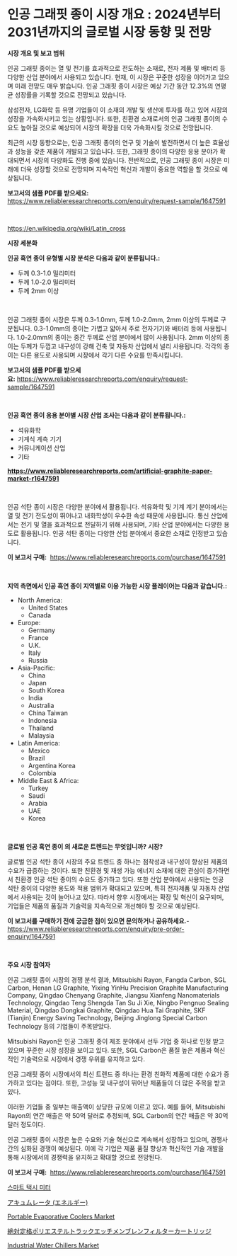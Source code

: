 <p><h1>인공 그래핏 종이 시장 개요 : 2024년부터 2031년까지의 글로벌 시장 동향 및 전망</h1></p><p><strong>시장 개요 및 보고 범위</strong></p>
<p><p>인공 그래핏 종이는 열 및 전기를 효과적으로 전도하는 소재로, 전자 제품 및 배터리 등 다양한 산업 분야에서 사용되고 있습니다. 현재, 이 시장은 꾸준한 성장을 이어가고 있으며 미래 전망도 매우 밝습니다. 인공 그래핏 종이 시장은 예상 기간 동안 12.3%의 연평균 성장률을 기록할 것으로 전망되고 있습니다. </p><p>삼성전자, LG화학 등 유명 기업들이 이 소재의 개발 및 생산에 투자를 하고 있어 시장의 성장을 가속화시키고 있는 상황입니다. 또한, 친환경 소재로서의 인공 그래핏 종이의 수요도 높아질 것으로 예상되어 시장의 확장을 더욱 가속화시킬 것으로 전망됩니다.</p><p>최근의 시장 동향으로는, 인공 그래핏 종이의 연구 및 기술이 발전하면서 더 높은 효율성과 성능을 갖춘 제품이 개발되고 있습니다. 또한, 그래핏 종이의 다양한 응용 분야가 확대되면서 시장의 다양화도 진행 중에 있습니다. 전반적으로, 인공 그래핏 종이 시장은 미래에 더욱 성장할 것으로 전망되며 지속적인 혁신과 개발이 중요한 역할을 할 것으로 예상됩니다.</p></p>
<p><strong>보고서의 샘플 PDF를 받으세요:</strong> <a href="https://www.reliableresearchreports.com/enquiry/request-sample/1647591">https://www.reliableresearchreports.com/enquiry/request-sample/1647591</a></p>
<p>&nbsp;</p>
<p><a href="https://en.wikipedia.org/wiki/Latin_cross">https://en.wikipedia.org/wiki/Latin_cross</a></p>
<p><strong>시장 세분화</strong></p>
<p><strong>인공 흑연 종이 유형별 시장 분석은 다음과 같이 분류됩니다.:</strong></p>
<p><ul><li>두께 0.3-1.0 밀리미터</li><li>두께 1.0-2.0 밀리미터</li><li>두께 2mm 이상</li></ul></p>
<p>&nbsp;</p>
<p><p>인공 그래핏 종이 시장은 두께 0.3-1.0mm, 두께 1.0-2.0mm, 2mm 이상의 두께로 구분됩니다. 0.3-1.0mm의 종이는 가볍고 얇아서 주로 전자기기와 배터리 등에 사용됩니다. 1.0-2.0mm의 종이는 중간 두께로 산업 분야에서 많이 사용됩니다. 2mm 이상의 종이는 두께가 두껍고 내구성이 강해 건축 및 자동차 산업에서 널리 사용됩니다. 각각의 종이는 다른 용도로 사용되며 시장에서 각기 다른 수요를 만족시킵니다.</p></p>
<p><strong>보고서의 샘플 PDF를 받으세요:</strong>&nbsp;<a href="https://www.reliableresearchreports.com/enquiry/request-sample/1647591">https://www.reliableresearchreports.com/enquiry/request-sample/1647591</a></p>
<p>&nbsp;</p>
<p><strong> 인공 흑연 종이 응용 분야별 시장 산업 조사는 다음과 같이 분류됩니다.:</strong></p>
<p><ul><li>석유화학</li><li>기계식 계측 기기</li><li>커뮤니케이션 산업</li><li>기타</li></ul></p>
<p><strong><a href="https://www.reliableresearchreports.com/artificial-graphite-paper-market-r1647591">https://www.reliableresearchreports.com/artificial-graphite-paper-market-r1647591</a></strong></p>
<p>&nbsp;</p>
<p><p>인공 석탄 종이 시장은 다양한 분야에서 활용됩니다. 석유화학 및 기계 계기 분야에서는 열 및 전기 전도성이 뛰어나고 내화학성이 우수한 속성 때문에 사용됩니다. 통신 산업에서는 전기 및 열을 효과적으로 전달하기 위해 사용되며, 기타 산업 분야에서는 다양한 용도로 활용됩니다. 인공 석탄 종이는 다양한 산업 분야에서 중요한 소재로 인정받고 있습니다.</p></p>
<p><strong>이 보고서 구매:</strong>&nbsp; <a href="https://www.reliableresearchreports.com/purchase/1647591">https://www.reliableresearchreports.com/purchase/1647591</a></p>
<p>&nbsp;</p>
<p><strong>지역 측면에서 인공 흑연 종이 지역별로 이용 가능한 시장 플레이어는 다음과 같습니다.:</strong></p>
<p><ul>
    <li>
        North America:
        <ul>
            <li>United States</li>
            <li>Canada</li>
        </ul>
    </li>
    <li>
        Europe:
        <ul>
            <li>Germany</li>
            <li>France</li>
            <li>U.K.</li>
            <li>Italy</li>
            <li>Russia</li>
        </ul>
    </li>
    <li>
        Asia-Pacific:
        <ul>
            <li>China</li>
            <li>Japan</li>
            <li>South Korea</li>
            <li>India</li>
            <li>Australia</li>
            <li>China Taiwan</li>
            <li>Indonesia</li>
            <li>Thailand</li>
            <li>Malaysia</li>
        </ul>
    </li>
    <li>
        Latin America:
        <ul>
            <li>Mexico</li>
            <li>Brazil</li>
            <li>Argentina Korea</li>
            <li>Colombia</li>
        </ul>
    </li>
    <li>
        Middle East & Africa:
        <ul>
            <li>Turkey</li>
            <li>Saudi</li>
            <li>Arabia</li>
            <li>UAE</li>
            <li>Korea</li>
        </ul>
    </li>
    </ul></p>
<p>&nbsp;</p>
<p><strong>글로벌 인공 흑연 종이 의 새로운 트렌드는 무엇입니까? 시장?</strong></p>
<p><p>글로벌 인공 석탄 종이 시장의 주요 트렌드 중 하나는 점착성과 내구성이 향상된 제품의 수요가 급증하는 것이다. 또한 친환경 및 재생 가능 에너지 소재에 대한 관심이 증가하면서 친환경 인공 석탄 종이의 수요도 증가하고 있다. 또한 산업 분야에서 사용되는 인공 석탄 종이의 다양한 용도와 적용 범위가 확대되고 있으며, 특히 전자제품 및 자동차 산업에서 사용되는 것이 늘어나고 있다. 따라서 향후 시장에서는 확장 및 혁신이 요구되며, 기업들은 제품의 품질과 기술력을 지속적으로 개선해야 할 것으로 예상된다.</p></p>
<p><strong>이 보고서를 구매하기 전에 궁금한 점이 있으면 문의하거나 공유하세요.</strong>- <a href="https://www.reliableresearchreports.com/enquiry/pre-order-enquiry/1647591">https://www.reliableresearchreports.com/enquiry/pre-order-enquiry/1647591</a></p>
<p>&nbsp;</p>
<p><strong>주요 시장 참여자</strong></p>
<p><p>인공 그래핏 종이 시장의 경쟁 분석 결과, Mitsubishi Rayon, Fangda Carbon, SGL Carbon, Henan LG Graphite, Yixing YinHu Precision Graphite Manufacturing Company, Qingdao Chenyang Graphite, Jiangsu Xianfeng Nanomaterials Technology, Qingdao Teng Shengda Tan Su Ji Xie, Ningbo Pengnuo Sealing Material, Qingdao Dongkai Graphite, Qingdao Hua Tai Graphite, SKF (Tianjin) Energy Saving Technology, Beijing Jinglong Special Carbon Technology 등의 기업들이 주목받았다. </p><p>Mitsubishi Rayon은 인공 그래핏 종이 제조 분야에서 선두 기업 중 하나로 인정 받고 있으며 꾸준한 시장 성장을 보이고 있다. 또한, SGL Carbon은 품질 높은 제품과 혁신적인 기술력으로 시장에서 경쟁 우위를 유지하고 있다.</p><p>인공 그래핏 종이 시장에서의 최신 트렌드 중 하나는 환경 친화적 제품에 대한 수요가 증가하고 있다는 점이다. 또한, 고성능 및 내구성이 뛰어난 제품들이 더 많은 주목을 받고 있다.</p><p>이러한 기업들 중 일부는 매출액이 상당한 규모에 이르고 있다. 예를 들어, Mitsubishi Rayon의 연간 매출은 약 50억 달러로 추정되며, SGL Carbon의 연간 매출은 약 30억 달러 정도이다.</p><p>인공 그래핏 종이 시장은 높은 수요와 기술 혁신으로 계속해서 성장하고 있으며, 경쟁사 간의 심화된 경쟁이 예상된다. 이에 각 기업은 제품 품질 향상과 혁신적인 기술 개발을 통해 시장에서의 경쟁력을 유지하고 확대할 것으로 전망된다.</p></p>
<p><strong>이 보고서 구매:</strong>&nbsp;&nbsp;<a href="https://www.reliableresearchreports.com/purchase/1647591">https://www.reliableresearchreports.com/purchase/1647591</a></p>
<p><p><a href="https://github.com/ahmadrevanz10/Market-Research-Report-List-1/blob/main/5450788177383.md">스마트 택시 미터</a></p><p><a href="https://github.com/JoanaNitzsche/Market-Research-Report-List-1/blob/main/5145792164415.md">アキュムレータ (エネルギー)</a></p><p><a href="https://github.com/guneycigdem35/Market-Research-Report-List-4/blob/main/portable-evaporative-coolers-market.md">Portable Evaporative Coolers Market</a></p><p><a href="https://github.com/LenoraKris2023/Market-Research-Report-List-1/blob/main/9532516164414.md">絶対定格ポリエステルトラックエッチメンブレンフィルターカートリッジ</a></p><p><a href="https://github.com/Paul14Anderson63/Market-Research-Report-List-4/blob/main/industrial-water-chillers-market.md">Industrial Water Chillers Market</a></p></p>